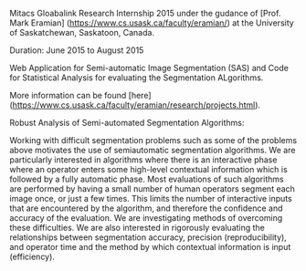 Mitacs Gloabalink Research Internship 2015 under the gudance of [Prof. Mark Eramian] (https://www.cs.usask.ca/faculty/eramian/) at the University of Saskatchewan, Saskatoon, Canada.

Duration: June 2015 to August 2015

Web Application for Semi-automatic Image Segmentation (SAS) and Code for Statistical Analysis for evaluating the Segmentation ALgorithms.

More information can be found [here] (https://www.cs.usask.ca/faculty/eramian/research/projects.html).

Robust Analysis of Semi-automated Segmentation Algorithms:

Working with difficult segmentation problems such as some of the problems above motivates the use of semiautomatic segmentation algorithms.  We are particularly interested in algorithms where there is an interactive phase where an operator enters some high-level contextual information which is followed by a fully automatic phase.  Most evaluations of such algorithms are performed by having a small number of human operators segment each image once, or just a few times.  This limits the number of interactive inputs that are encountered by the algorithm, and therefore the confidence and accuracy of the evaluation.   We are investigating methods of overcoming these difficulties.  We are also interested in rigorously evaluating the relationships between segmentation accuracy, precision (reproducibility), and operator time and the method by which contextual information is input (efficiency).  

